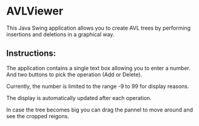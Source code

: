 AVLViewer
===============

This Java Swing application allows you to create AVL trees by performing insertions and deletions in a graphical way.

Instructions:
-------------

The application contains a single text box allowing you to enter a number. And two buttons to pick the operation (Add or Delete).

Currently, the number is limited to the range -9 to 99 for display reasons.

The display is automatically updated after each operation.

In case the tree becomes big you can drag the pannel to move around and see the cropped reigons.